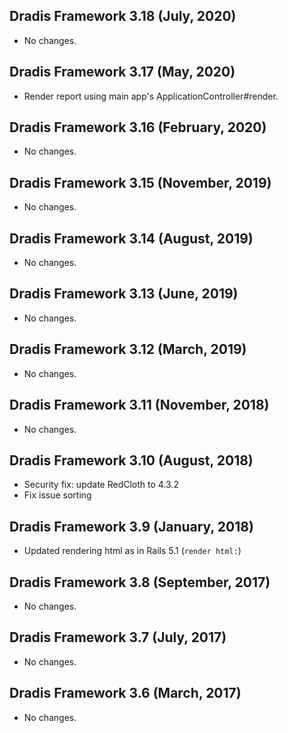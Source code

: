 ## Dradis Framework 3.18 (July, 2020) ##

*   No changes.

## Dradis Framework 3.17 (May, 2020) ##

*   Render report using main app's ApplicationController#render.

## Dradis Framework 3.16 (February, 2020) ##

*   No changes.

## Dradis Framework 3.15 (November, 2019) ##

*   No changes.


## Dradis Framework 3.14 (August, 2019) ##

*   No changes.

## Dradis Framework 3.13 (June, 2019) ##

*   No changes.

## Dradis Framework 3.12 (March, 2019) ##

*   No changes.

## Dradis Framework 3.11 (November, 2018) ##

*   No changes.

## Dradis Framework 3.10 (August, 2018) ##

*   Security fix: update RedCloth to 4.3.2
*   Fix issue sorting

## Dradis Framework 3.9 (January, 2018) ##

*   Updated rendering html as in Rails 5.1 (`render html:`)

## Dradis Framework 3.8 (September, 2017) ##

*   No changes.

## Dradis Framework 3.7 (July, 2017) ##

*   No changes.

## Dradis Framework 3.6 (March, 2017) ##

*   No changes.
